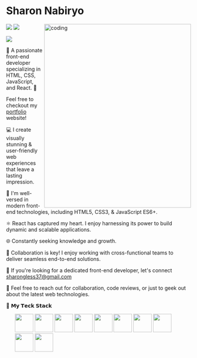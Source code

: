 # Sharon Nabiryo
<img align="right" alt="coding" width="400" height="500" src="https://media2.giphy.com/media/26tn33aiTi1jkl6H6/giphy.gif?cid=ecf05e47f1wo65ijskl0vq3r1gr1nm4j6w8r9z3fwjvrt8ph&ep=v1_gifs_search&rid=giphy.gif&ct=g">


[<img src="https://img.shields.io/badge/github-%2312100E.svg?&style=for-the-badge&logo=github&logoColor=white&color=black" />](https://github.com/SharonNabiryo)
[<img src="https://img.shields.io/badge/gitlab-%2312100E.svg?&style=for-the-badge&logo=gitlab&logoColor=white&color=9b51e0" />](https://github.com/SharonNabiryo )

[<img src="https://img.shields.io/badge/linkedin-%230077B5.svg?&style=for-the-badge&logo=linkedin&logoColor=white" />](https://www.linkedin.com/in/sharon-nabiryo-62488b152/)

👋 A passionate front-end developer specializing in HTML, CSS, JavaScript, and React. 🚀

Feel free to checkout my [portfolio]( https://sharonnabiryo.github.io/ImSharonNabiryo.github.io/) website!

💻 I create visually stunning & user-friendly web experiences that leave a lasting impression.

🎨 I'm well-versed in modern front-end technologies, including HTML5, CSS3, & JavaScript ES6+. 

⚛️ React has captured my heart. I enjoy harnessing its power to build dynamic and scalable applications. 

🌐 Constantly seeking knowledge and growth.

🤝 Collaboration is key! I enjoy working with cross-functional teams to deliver seamless end-to-end solutions. 

🌟 If you're looking for a dedicated front-end developer, let's connect sharongless37@gmail.com

🌟 Feel free to reach out for collaboration, code reviews, or just to geek out about the latest web technologies.


 🔧 𝗠𝘆 𝗧𝗲𝗰𝗸 𝗦𝘁𝗮𝗰𝗸
<ul>
<img width="50px" src="https://raw.githubusercontent.com/bablubambal/All_logo_and_pictures/main/programming%20languages/javascript.svg?sanitize=true" />
<img width="50px" src="https://raw.githubusercontent.com/bablubambal/All_logo_and_pictures/main/programming%20languages/python.svg?sanitize=true" />
<img width="50px" src="https://raw.githubusercontent.com/bablubambal/All_logo_and_pictures/main/text%20editors/vscode.svg?sanitize=true" />
<img width="50px" src="https://raw.githubusercontent.com/bablubambal/All_logo_and_pictures/main/social%20icons/heroku.svg?sanitize=true" />
<img width="50px" src="https://raw.githubusercontent.com/bablubambal/All_logo_and_pictures/main/social%20icons/html5.svg?sanitize=true" />
<img width="50px" src="https://raw.githubusercontent.com/bablubambal/All_logo_and_pictures/main/frameworks/boostrap.svg?sanitize=true" />
<img width="50px" src="https://raw.githubusercontent.com/bablubambal/All_logo_and_pictures/main/frameworks/react.svg?sanitize=true" />
<img width="50px" src="https://raw.githubusercontent.com/bablubambal/All_logo_and_pictures/main/databases/mysql.svg?sanitize=true" />
<img width="50px" src="https://raw.githubusercontent.com/bablubambal/All_logo_and_pictures/main/others/css.svg?sanitize=true" />
<img width="50px" src="https://raw.githubusercontent.com/iconoir-icons/iconoir/master/icons/figma.svg?sanitize=true" />
</ul>
